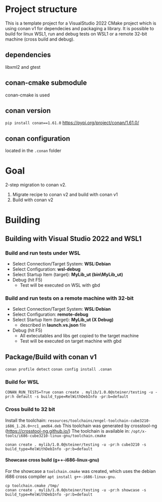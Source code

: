 # Project structure
This is a template project for a VisualStudio 2022 CMake project which is using conan v1 for dependecies and packaging a library. It is possible to build for linux WSL1, run and debug tests on WSL1 or a remote 32-bit machine (cross build and debug). 

## dependencies
libxml2 and gtest

## conan-cmake submodule
conan-cmake is used

## conan version
`pip install conan==1.61.0`
https://pypi.org/project/conan/1.61.0/

## conan configuration
located in the `.conan` folder

# Goal

2-step migration to conan v2.

1. Migrate recipe to conan v2 and build with conan v1
1. Build with conan v2

# Building

## Building with Visual Studio 2022 and WSL1

### Build and run tests under WSL
- Select Connection/Target System: **WSL:Debian**
- Select Configuration: **wsl-debug**
- Select Startup Item (target): **MyLib_ut (bin\MyLib_ut)**
- Debug (hit F5)
  - Test will be executed on WSL with gbd

### Build and run tests on a remote machine with 32-bit
- Select Connection/Target System: **WSL:Debian**
- Select Configuration: **remote-debug**
- Select Startup Item (target): **MyLib_ut (X Debug)**
  - described in **launch.vs.json** file
- Debug (hit F5)
  - All extecutables and libs get copied to the target machine
  - Test will be executed on target machine with gbd

## Package/Build with conan v1

`conan profile detect`
`conan config install .conan`

### Build for WSL
`CONAN_RUN_TESTS=True conan create . mylib/1.0.0@steiner/testing -u -pr:h default -s build_type=RelWithDebInfo -pr:b=default`

### Cross build to 32 bit
Install the toolchain: `resources/toolchains/engel-toolchain-cube3210-i686_1.26.0+rc1_amd64.deb`
This toolchain was generated by crosstool-ng (https://crosstool-ng.github.io/)
The toolchain is available in: `/opt/x-tools/i686-cube3210-linux-gnu/toolchain.cmake`

`conan create . mylib/1.0.0@steiner/testing -u -pr:h cube3210 -s build_type=RelWithDebInfo -pr:b=default`

#### Showcase cross build (g++-i686-linux-gnu)
For the showcase a `toolchain.cmake` was created, which uses the debian i686 cross compiler `apt install g++-i686-linux-gnu`.

```
cp toolchain.cmake /tmp/
conan create . mylib/1.0.0@steiner/testing -u -pr:h showcase -s build_type=RelWithDebInfo -pr:b=default
```
